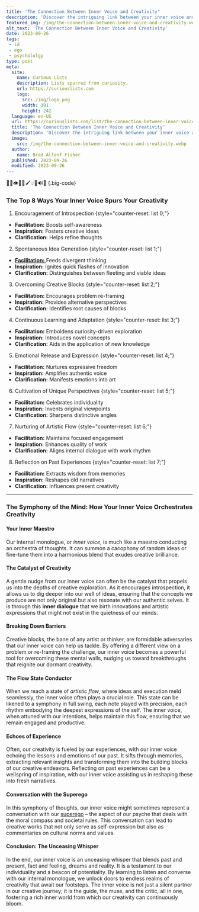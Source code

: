```yaml
---
title: 'The Connection Between Inner Voice and Creativity'
description: 'Discover the intriguing link between your inner voice and creativity, and how nurturing your curiosity can unlock your full artistic potential.'
featured_img: /img/the-connection-between-inner-voice-and-creativity.webp
alt_text: 'The Connection Between Inner Voice and Creativity'
date: 2023-09-26
tags:
 - id
 - ego
 - psychololgy
type: post
meta:
  site:
    name: Curious Lists
    description: Lists spurred from curiosity.
    url: https://curiouslists.com
    logo:
      src: /img/logo.png
      width: 301
      height: 242
  language: en-US
  url: https://curiouslists.com/list/the-connection-between-inner-voice-and-creativity
  title: 'The Connection Between Inner Voice and Creativity'
  description: 'Discover the intriguing link between your inner voice and creativity, and how nurturing your curiosity can unlock your full artistic potential.'
  image:
    src: /img/the-connection-between-inner-voice-and-creativity.webp
  author:
    name: Brad Allenf Fisher
  published: 2023-09-26
  modified: 2023-09-26
---
```



🤔💭👁️🎨🧠🖌️💡📝🔊🎵 {.big-code}

### The Top 8 Ways Your Inner Voice Spurs Your Creativity

1. Encouragement of Introspection {style="counter-reset: list 0;"}
  - **Facilitation:** Boosts self-awareness
  - **Inspiration:** Fosters creative ideas
  - **Clarification:** Helps refine thoughts

2. Spontaneous Idea Generation {style="counter-reset: list 1;"}
  - [**Facilitation:**  ](https://curiouslists.com/list/mindfulness-and-the-inner-voice-cultivating-awareness)Feeds divergent thinking
  - **Inspiration:** Ignites quick flashes of innovation
  - **Clarification:** Distinguishes between fleeting and viable ideas

3. Overcoming Creative Blocks {style="counter-reset: list 2;"}
  - **Facilitation:** Encourages problem re-framing
  - **Inspiration:** Provides alternative perspectives
  - **Clarification:** Identifies root causes of blocks

4. Continuous Learning and Adaptation {style="counter-reset: list 3;"}
  - **Facilitation:** Emboldens curiosity-driven exploration
  - **Inspiration:** Introduces novel concepts
  - **Clarification:** Aids in the application of new knowledge

5. Emotional Release and Expression {style="counter-reset: list 4;"}
  - **Facilitation:** Nurtures expressive freedom
  - **Inspiration:** Amplifies authentic voice
  - **Clarification:** Manifests emotions into art

6. Cultivation of Unique Perspectives {style="counter-reset: list 5;"}
  - **Facilitation:** Celebrates individuality
  - **Inspiration:** Invents original viewpoints
  - **Clarification:** Sharpens distinctive angles

7. Nurturing of Artistic Flow {style="counter-reset: list 6;"}
  - **Facilitation:** Maintains focused engagement
  - **Inspiration:** Enhances quality of work
  - **Clarification:** Aligns internal dialogue with work rhythm

8. Reflection on Past Experiences {style="counter-reset: list 7;"}
  - **Facilitation:** Extracts wisdom from memories
  - **Inspiration:** Reshapes old narratives
  - **Clarification:** Influences present creativity

---

### The Symphony of the Mind: How Your Inner Voice Orchestrates Creativity

#### Your Inner Maestro
Our internal monologue, or _inner voice_, is much like a maestro conducting an orchestra of thoughts. It can summon a cacophony of random ideas or fine-tune them into a harmonious blend that exudes creative brilliance.

#### The Catalyst of Creativity
A gentle nudge from our inner voice can often be the catalyst that propels us into the depths of creative exploration. As it encourages introspection, it allows us to dig deeper into our well of ideas, ensuring that the concepts we produce are not only original but also resonate with our authentic selves. It is through this **inner dialogue** that we birth innovations and artistic expressions that might not exist in the quietness of our minds.

#### Breaking Down Barriers
Creative blocks, the bane of any artist or thinker, are formidable adversaries that our inner voice can help us tackle. By offering a different view on a problem or re-framing the challenge, our inner voice becomes a powerful tool for overcoming these mental walls, nudging us toward breakthroughs that reignite our dormant creativity.

#### The Flow State Conductor
When we reach a state of _artistic flow_, where ideas and execution meld seamlessly, the inner voice often plays a crucial role. This state can be likened to a symphony in full swing, each note played with precision, each rhythm embodying the deepest expressions of the self. The inner voice, when attuned with our intentions, helps maintain this flow, ensuring that we remain engaged and productive.

#### Echoes of Experience
Often, our creativity is fueled by our experiences, with our inner voice echoing the lessons and emotions of our past. It sifts through memories, extracting relevant insights and transforming them into the building blocks of our creative endeavors. Reflecting on past experiences can be a wellspring of inspiration, with our inner voice assisting us in reshaping these into fresh narratives.

#### Conversation with the Superego
In this symphony of thoughts, our inner voice might sometimes represent a conversation with our [superego](https://www.britannica.com/science/superego) – the aspect of our psyche that deals with the moral compass and societal rules. This conversation can lead to creative works that not only serve as self-expression but also as commentaries on cultural norms and values.

#### Conclusion: The Unceasing Whisper
In the end, our inner voice is an unceasing whisper that blends past and present, fact and feeling, dreams and reality. It is a testament to our individuality and a beacon of potentiality. By learning to listen and converse with our internal monologue, we unlock doors to endless realms of creativity that await our footsteps. The inner voice is not just a silent partner in our creative journey; it is the guide, the muse, and the critic, all in one, fostering a rich inner world from which our creativity can continuously bloom.
